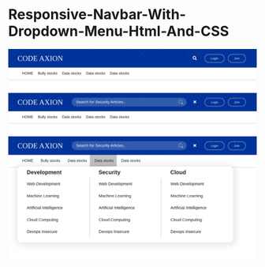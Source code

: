 # Responsive-Navbar-With-Dropdown-Menu-Html-And-CSS

<img src="images/noinput.png " >

<img src="images/withinput.png">

<img src="images/3.png">
